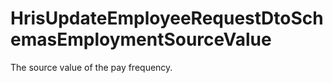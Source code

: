 # HrisUpdateEmployeeRequestDtoSchemasEmploymentSourceValue

The source value of the pay frequency.

